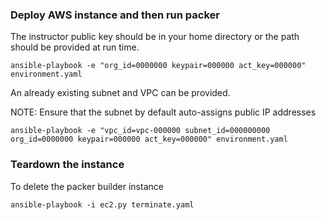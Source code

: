 ### Deploy AWS instance and then run packer 
The instructor public key should be in your home directory or the path should be provided at run time.

```
ansible-playbook -e "org_id=0000000 keypair=000000 act_key=000000" environment.yaml
```

An already existing subnet and VPC can be provided.

NOTE: Ensure that the subnet by default auto-assigns public IP addresses

````
ansible-playbook -e "vpc_id=vpc-000000 subnet_id=000000000 org_id=0000000 keypair=000000 act_key=000000" environment.yaml
````

### Teardown the instance
To delete the packer builder instance

```
ansible-playbook -i ec2.py terminate.yaml
```
